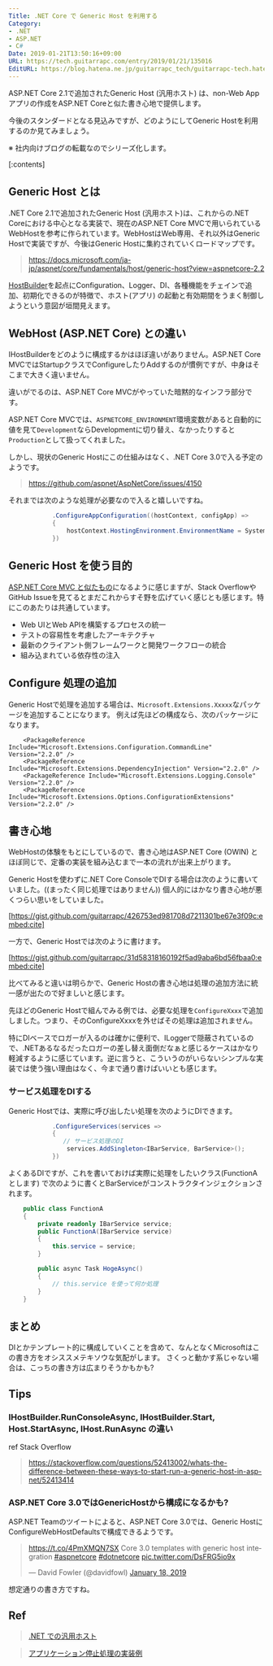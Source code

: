 ```yaml
---
Title: .NET Core で Generic Host を利用する
Category:
- .NET
- ASP.NET
- C#
Date: 2019-01-21T13:50:16+09:00
URL: https://tech.guitarrapc.com/entry/2019/01/21/135016
EditURL: https://blog.hatena.ne.jp/guitarrapc_tech/guitarrapc-tech.hatenablog.com/atom/entry/10257846132711101879
---
```


ASP.NET Core 2.1で追加されたGeneric Host (汎用ホスト) は、non-Web Appアプリの作成をASP.NET Coreと似た書き心地で提供します。

今後のスタンダードとなる見込みですが、どのようにしてGeneric Hostを利用するのか見てみましょう。

※ 社内向けブログの転載なのでシリーズ化します。

[:contents]

## Generic Host とは

.NET Core 2.1で追加されたGeneric Host (汎用ホスト)は、これからの.NET Coreにおける中心となる実装で、現在のASP.NET Core MVCで用いられているWebHostを参考に作られています。WebHostはWeb専用、それ以外はGeneric Hostで実装ですが、今後はGeneric Hostに集約されていくロードマップです。

> https://docs.microsoft.com/ja-jp/aspnet/core/fundamentals/host/generic-host?view=aspnetcore-2.2

[HostBuilder](https://docs.microsoft.com/en-us/dotnet/api/microsoft.extensions.hosting.hostbuilder?view=aspnetcore-2.2)を起点にConfiguration、Logger、DI、各種機能をチェインで追加、初期化できるのが特徴で、ホスト(アプリ) の起動と有効期間をうまく制御しようという意図が垣間見えます。

## WebHost (ASP.NET Core) との違い

IHostBuilderをどのように構成するかはほぼ違いがありません。ASP.NET Core MVCではStartupクラスでConfigureしたりAddするのが慣例ですが、中身はそこまで大きく違いません。

違いがでるのは、ASP.NET Core MVCがやっていた暗黙的なインフラ部分です。

ASP.NET Core MVCでは、`ASPNETCORE_ENVIRONMENT`環境変数があると自動的に値を見て`Development`ならDevelopmentに切り替え、なかったりすると`Production`として扱ってくれました。

しかし、現状のGeneric Hostにこの仕組みはなく、.NET Core 3.0で入る予定のようです。

> https://github.com/aspnet/AspNetCore/issues/4150

それまでは次のような処理が必要なので入ると嬉しいですね。

```cs
            .ConfigureAppConfiguration((hostContext, configApp) =>
            {
                hostContext.HostingEnvironment.EnvironmentName = System.Environment.GetEnvironmentVariable("NETCORE_ENVIRONMENT") ?? "production";
            })
```

## Generic Host を使う目的

[ASP.NET Core MVC と似たもの](https://docs.microsoft.com/ja-jp/aspnet/core/?view=aspnetcore-2.2#why-use-aspnet-core)になるように感じますが、Stack OverflowやGitHub Issueを見てるとまだこれからすそ野を広げていく感じとも感じます。特にこのあたりは共通しています。

* Web UIとWeb APIを構築するプロセスの統一
* テストの容易性を考慮したアーキテクチャ
* 最新のクライアント側フレームワークと開発ワークフローの統合
* 組み込まれている依存性の注入

## Configure 処理の追加

Generic Hostで処理を追加する場合は、`Microsoft.Extensions.Xxxxx`なパッケージを追加することになります。
例えば先ほどの構成なら、次のパッケージになります。

```
    <PackageReference Include="Microsoft.Extensions.Configuration.CommandLine" Version="2.2.0" />
    <PackageReference Include="Microsoft.Extensions.DependencyInjection" Version="2.2.0" />
    <PackageReference Include="Microsoft.Extensions.Logging.Console" Version="2.2.0" />
    <PackageReference Include="Microsoft.Extensions.Options.ConfigurationExtensions" Version="2.2.0" />
```

## 書き心地

WebHostの体験をもとにしているので、書き心地はASP.NET Core (OWIN) とほぼ同じで、定番の実装を組み込むまで一本の流れが出来上がります。

Generic Hostを使わずに.NET Core ConsoleでDIする場合は次のように書いていました。((まったく同じ処理ではありません)) 個人的にはかなり書き心地が悪くつらい思いをしていました。

[https://gist.github.com/guitarrapc/426753ed981708d7211301be67e3f09c:embed:cite]

一方で、Generic Hostでは次のように書けます。

[https://gist.github.com/guitarrapc/31d58318160192f5ad9aba6bd56fbaa0:embed:cite]

比べてみると違いは明らかで、Generic Hostの書き心地は処理の追加方法に統一感が出たので好ましいと感じます。

先ほどのGeneric Hostで組んでみる例では、必要な処理を`ConfigureXxxx`で追加しました。つまり、そのConfigureXxxxを外せばその処理は追加されません。

特にDIベースでロガーが入るのは確かに便利で、ILoggerで隠蔽されているので、.NETあるなるだったロガーの差し替え面倒だなぁと感じるケースはかなり軽減するように感じています。逆に言うと、こういうのがいらないシンプルな実装では使う強い理由はなく、今まで通り書けばいいとも感じます。


### サービス処理をDIする

Generic Hostでは、実際に呼び出したい処理を次のようにDIできます。

```cs
            .ConfigureServices(services =>
            {
               // サービス処理のDI
                services.AddSingleton<IBarService, BarService>();
            })
```

よくあるDIですが、これを書いておけば実際に処理をしたいクラス(FunctionAとします) で次のように書くとBarServiceがコンストラクタインジェクションされます。

```cs
    public class FunctionA
    {
        private readonly IBarService service;
        public FunctionA(IBarService service)
        {
            this.service = service;
        }

        public async Task HogeAsync()
        {
            // this.service を使って何か処理
        }
    }
```


## まとめ

DIとかテンプレート的に構成していくことを含めて、なんとなくMicrosoftはこの書き方をオシススメテキソウな気配がします。
さくっと動かす系じゃない場合は、こっちの書き方は広まりそうかもかも?

## Tips

### IHostBuilder.RunConsoleAsync, IHostBuilder.Start,  Host.StartAsync, IHost.RunAsync  の違い

ref Stack Overflow

> https://stackoverflow.com/questions/52413002/whats-the-difference-between-these-ways-to-start-run-a-generic-host-in-asp-net/52413414

### ASP.NET Core 3.0ではGenericHostから構成になるかも?

ASP.NET Teamのツイートによると、ASP.NET Core 3.0では、Generic HostにConfigureWebHostDefaultsで構成できるようです。

<blockquote class="twitter-tweet" data-lang="en"><p lang="en" dir="ltr"><a href="https://t.co/4PmXMQN7SX">https://t.co/4PmXMQN7SX</a> Core 3.0 templates with generic host integration <a href="https://twitter.com/hashtag/aspnetcore?src=hash&amp;ref_src=twsrc%5Etfw">#aspnetcore</a> <a href="https://twitter.com/hashtag/dotnetcore?src=hash&amp;ref_src=twsrc%5Etfw">#dotnetcore</a> <a href="https://t.co/DsFRG5io9x">pic.twitter.com/DsFRG5io9x</a></p>&mdash; David Fowler (@davidfowl) <a href="https://twitter.com/davidfowl/status/1086131902338064386?ref_src=twsrc%5Etfw">January 18, 2019</a></blockquote>
<script async src="https://platform.twitter.com/widgets.js" charset="utf-8"></script>

想定通りの書き方ですね。


## Ref

> [.NET での汎用ホスト](https://docs.microsoft.com/ja-jp/aspnet/core/fundamentals/host/generic-host?view=aspnetcore-2.2)

> [アプリケーション停止処理の実装例](https://github.com/aspnet/Docs/blob/66916c2ed3874ed9b000dfd1cab53ef68e84a0f7/aspnetcore/fundamentals/host/generic-host/samples/2.x/GenericHostSample/LifetimeEventsHostedService.cs)
